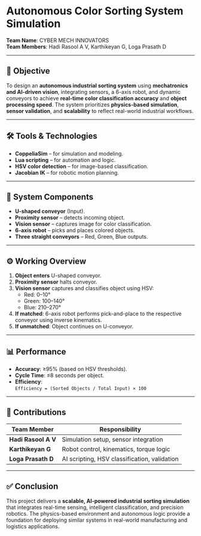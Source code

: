 # Autonomous Color Sorting System Simulation  
**Team Name**: CYBER MECH INNOVATORS  
**Team Members**: Hadi Rasool A V, Karthikeyan G, Loga Prasath D

---

## 🎯 Objective  
To design an **autonomous industrial sorting system** using **mechatronics and AI-driven vision**, integrating sensors, a 6-axis robot, and dynamic conveyors to achieve **real-time color classification accuracy** and **object processing speed**. The system prioritizes **physics-based simulation**, **sensor validation**, and **scalability** to reflect real-world industrial workflows.

---

## 🛠️ Tools & Technologies
- **CoppeliaSim** – for simulation and modeling.
- **Lua scripting** – for automation and logic.
- **HSV color detection** – for image-based classification.
- **Jacobian IK** – for robotic motion planning.

---

## 🧩 System Components
- **U-shaped conveyor** (Input).
- **Proximity sensor** – detects incoming object.
- **Vision sensor** – captures image for color classification.
- **6-axis robot** – picks and places colored objects.
- **Three straight conveyors** – Red, Green, Blue outputs.

---

## ⚙️ Working Overview

1. **Object enters** U-shaped conveyor.
2. **Proximity sensor** halts conveyor.
3. **Vision sensor** captures and classifies object using HSV:
   - Red: 0–10°
   - Green: 100–140°
   - Blue: 210–270°
4. **If matched**: 6-axis robot performs pick-and-place to the respective conveyor using inverse kinematics.
5. **If unmatched**: Object continues on U-conveyor.

---

## 📊 Performance

- **Accuracy**: ≥95% (based on HSV thresholds).
- **Cycle Time**: ≤8 seconds per object.
- **Efficiency**:  
  `Efficiency = (Sorted Objects / Total Input) × 100`

---

## 🧠 Contributions

| Team Member         | Responsibility                         |
|---------------------|-----------------------------------------|
| **Hadi Rasool A V** | Simulation setup, sensor integration    |
| **Karthikeyan G**   | Robot control, kinematics, torque logic |
| **Loga Prasath D**  | AI scripting, HSV classification, validation |

---

## ✅ Conclusion  
This project delivers a **scalable, AI-powered industrial sorting simulation** that integrates real-time sensing, intelligent classification, and precision robotics. The physics-based environment and autonomous logic provide a foundation for deploying similar systems in real-world manufacturing and logistics applications.
